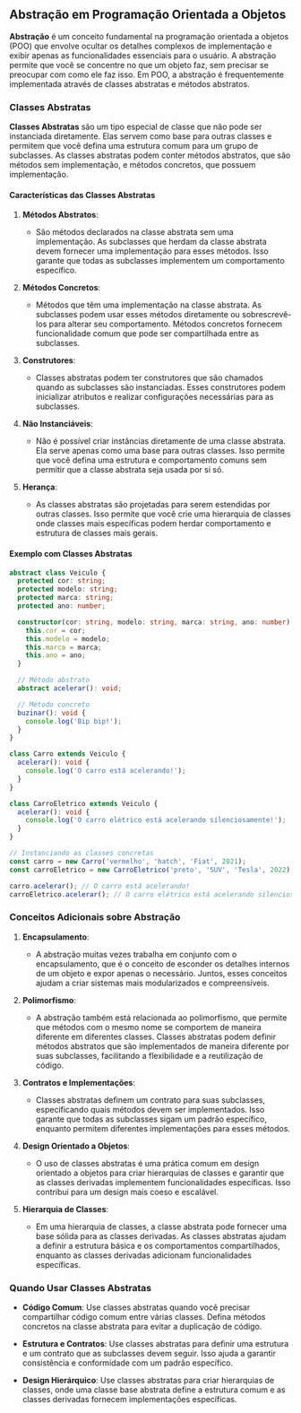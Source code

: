 ## Abstração em Programação Orientada a Objetos

**Abstração** é um conceito fundamental na programação orientada a objetos (POO) que envolve ocultar os detalhes complexos de implementação e exibir apenas as funcionalidades essenciais para o usuário. A abstração permite que você se concentre no que um objeto faz, sem precisar se preocupar com como ele faz isso. Em POO, a abstração é frequentemente implementada através de classes abstratas e métodos abstratos.

### Classes Abstratas

**Classes Abstratas** são um tipo especial de classe que não pode ser instanciada diretamente. Elas servem como base para outras classes e permitem que você defina uma estrutura comum para um grupo de subclasses. As classes abstratas podem conter métodos abstratos, que são métodos sem implementação, e métodos concretos, que possuem implementação.

#### Características das Classes Abstratas

1. **Métodos Abstratos**:

   - São métodos declarados na classe abstrata sem uma implementação. As subclasses que herdam da classe abstrata devem fornecer uma implementação para esses métodos. Isso garante que todas as subclasses implementem um comportamento específico.

2. **Métodos Concretos**:

   - Métodos que têm uma implementação na classe abstrata. As subclasses podem usar esses métodos diretamente ou sobrescrevê-los para alterar seu comportamento. Métodos concretos fornecem funcionalidade comum que pode ser compartilhada entre as subclasses.

3. **Construtores**:

   - Classes abstratas podem ter construtores que são chamados quando as subclasses são instanciadas. Esses construtores podem inicializar atributos e realizar configurações necessárias para as subclasses.

4. **Não Instanciáveis**:

   - Não é possível criar instâncias diretamente de uma classe abstrata. Ela serve apenas como uma base para outras classes. Isso permite que você defina uma estrutura e comportamento comuns sem permitir que a classe abstrata seja usada por si só.

5. **Herança**:
   - As classes abstratas são projetadas para serem estendidas por outras classes. Isso permite que você crie uma hierarquia de classes onde classes mais específicas podem herdar comportamento e estrutura de classes mais gerais.

#### Exemplo com Classes Abstratas

```typescript
abstract class Veiculo {
  protected cor: string;
  protected modelo: string;
  protected marca: string;
  protected ano: number;

  constructor(cor: string, modelo: string, marca: string, ano: number) {
    this.cor = cor;
    this.modelo = modelo;
    this.marca = marca;
    this.ano = ano;
  }

  // Método abstrato
  abstract acelerar(): void;

  // Método concreto
  buzinar(): void {
    console.log('Bip bip!');
  }
}

class Carro extends Veiculo {
  acelerar(): void {
    console.log('O carro está acelerando!');
  }
}

class CarroEletrico extends Veiculo {
  acelerar(): void {
    console.log('O carro elétrico está acelerando silenciosamente!');
  }
}

// Instanciando as classes concretas
const carro = new Carro('vermelho', 'hatch', 'Fiat', 2021);
const carroEletrico = new CarroEletrico('preto', 'SUV', 'Tesla', 2022);

carro.acelerar(); // O carro está acelerando!
carroEletrico.acelerar(); // O carro elétrico está acelerando silenciosamente!
```

### Conceitos Adicionais sobre Abstração

1. **Encapsulamento**:

   - A abstração muitas vezes trabalha em conjunto com o encapsulamento, que é o conceito de esconder os detalhes internos de um objeto e expor apenas o necessário. Juntos, esses conceitos ajudam a criar sistemas mais modularizados e compreensíveis.

2. **Polimorfismo**:

   - A abstração também está relacionada ao polimorfismo, que permite que métodos com o mesmo nome se comportem de maneira diferente em diferentes classes. Classes abstratas podem definir métodos abstratos que são implementados de maneira diferente por suas subclasses, facilitando a flexibilidade e a reutilização de código.

3. **Contratos e Implementações**:

   - Classes abstratas definem um contrato para suas subclasses, especificando quais métodos devem ser implementados. Isso garante que todas as subclasses sigam um padrão específico, enquanto permitem diferentes implementações para esses métodos.

4. **Design Orientado a Objetos**:

   - O uso de classes abstratas é uma prática comum em design orientado a objetos para criar hierarquias de classes e garantir que as classes derivadas implementem funcionalidades específicas. Isso contribui para um design mais coeso e escalável.

5. **Hierarquia de Classes**:
   - Em uma hierarquia de classes, a classe abstrata pode fornecer uma base sólida para as classes derivadas. As classes abstratas ajudam a definir a estrutura básica e os comportamentos compartilhados, enquanto as classes derivadas adicionam funcionalidades específicas.

### Quando Usar Classes Abstratas

- **Código Comum**: Use classes abstratas quando você precisar compartilhar código comum entre várias classes. Defina métodos concretos na classe abstrata para evitar a duplicação de código.

- **Estrutura e Contratos**: Use classes abstratas para definir uma estrutura e um contrato que as subclasses devem seguir. Isso ajuda a garantir consistência e conformidade com um padrão específico.

- **Design Hierárquico**: Use classes abstratas para criar hierarquias de classes, onde uma classe base abstrata define a estrutura comum e as classes derivadas fornecem implementações específicas.
